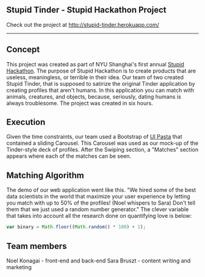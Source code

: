 ## Stupid Tinder - Stupid Hackathon Project

Check out the project at http://stupid-tinder.herokuapp.com/

---

## Concept

This project was created as part of NYU Shanghai's first annual [Stupid Hackathon](https://stupidhackathonsh.github.io/). The purpose of Stupid Hackathon is to create products that are useless, meaningless, or terrible in their idea. Our team of two created Stupid Tinder, that is supposed to satirize the original Tinder application by creating profiles that aren't humans. In this application you can match with animals, creatures, and objects, because, seriously, dating humans is always troublesome. The project was created in six hours.

## Execution

Given the time constraints, our team used a Bootstrap of [UI Pasta](http://www.uipasta.com) that contained a sliding Carousel. This Carousel was used as our mock-up of the Tinder-style deck of profiles. After the Swiping section, a "Matches" section appears where each of the matches can be seen.

## Matching Algorithm

The demo of our web application went like this. "We hired some of the best data scientists in the world that maximize your user experience by letting you match with up to 50% of the profiles! (Noel whispers to Sara) Don't tell them that we just used a random number generator." The clever variable that takes into account all the research done on quantifying love is below:

```javascript
var binary = Math.floor((Math.random() * 100) + 1);
```

## Team members
Noel Konagai - front-end and back-end
Sara Bruszt - content writing and marketing